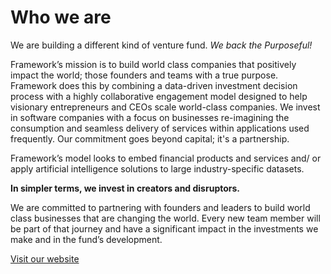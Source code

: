 # Who we are 
We are building a different kind of venture fund. *We back the Purposeful!*  

Framework’s mission is to build world class companies that positively impact the world; those founders and teams with a true purpose.
Framework does this by combining a data-driven investment decision process with a highly collaborative engagement model designed to help visionary entrepreneurs and CEOs scale world-class companies. We invest in software companies with a focus on businesses re-imagining the consumption and seamless delivery of services within applications used frequently. Our commitment goes beyond capital; it's a partnership.


Framework’s model looks to embed financial products and services and/ or apply artificial intelligence solutions to large industry-specific datasets. 

**In simpler terms, we invest in creators and disruptors.**

We are committed to partnering with founders and leaders to build world class businesses that are changing the world. Every new team member will be part of that journey and have a significant impact in the investments we make and in the fund’s development.

[Visit our website](https://www.framework.vc)
